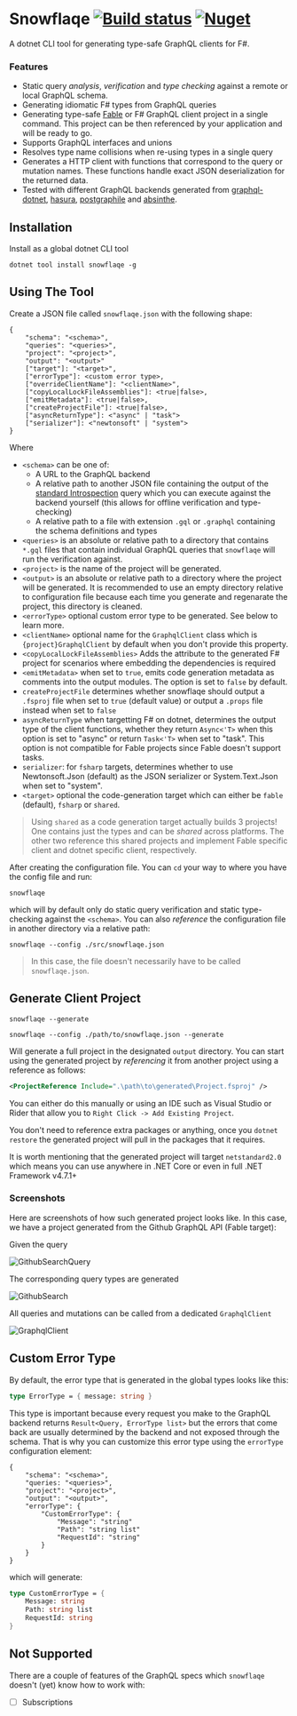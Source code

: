 # Snowflaqe [![Build status](https://ci.appveyor.com/api/projects/status/ulq0vfun1ij7ix58?svg=true)](https://ci.appveyor.com/project/Zaid-Ajaj/snowflaqe) [![Nuget](https://img.shields.io/nuget/v/Snowflaqe.svg?colorB=green)](https://www.nuget.org/packages/Snowflaqe)

A dotnet CLI tool for generating type-safe GraphQL clients for F#.

### Features
 - Static query *analysis*, *verification* and *type checking* against a remote or local GraphQL schema.
 - Generating idiomatic F# types from GraphQL queries
 - Generating type-safe [Fable](https://fable.io/) or F# GraphQL client project in a single command. This project can be then referenced by your application and will be ready to go.
 - Supports GraphQL interfaces and unions
 - Resolves type name collisions when re-using types in a single query
 - Generates a HTTP client with functions that correspond to the query or mutation names. These functions handle exact JSON deserialization for the returned data.
 - Tested with different GraphQL backends generated from [graphql-dotnet](https://github.com/graphql-dotnet/graphql-dotnet), [hasura](https://hasura.io/), [postgraphile](https://www.graphile.org/postgraphile/) and [absinthe](https://github.com/absinthe-graphql/absinthe).

## Installation
Install as a global dotnet CLI tool
```
dotnet tool install snowflaqe -g
```
## Using The Tool
Create a JSON file called `snowflaqe.json` with the following shape:
```
{
    "schema": "<schema>",
    "queries": "<queries>",
    "project": "<project>",
    "output": "<output>"
    ["target"]: "<target>",
    ["errorType"]: <custom error type>,
    ["overrideClientName"]: "<clientName>",
    ["copyLocalLockFileAssemblies"]: <true|false>,
    ["emitMetadata"]: <true|false>,
    ["createProjectFile"]: <true|false>,
    ["asyncReturnType"]: <"async" | "task">
    ["serializer"]: <"newtonsoft" | "system">
}
```
Where
 - `<schema>` can be one of:
   - A URL to the GraphQL backend
   - A relative path to another JSON file containing the output of the [standard Introspection](https://github.com/Zaid-Ajaj/Snowflaqe/blob/master/src/Introspection.gql) query which you can execute against the backend yourself (this allows for offline verification and type-checking)
   - A relative path to a file with extension `.gql` or `.graphql` containing the schema definitions and types
 - `<queries>` is an absolute or relative path to a directory that contains `*.gql` files that contain individual GraphQL queries that `snowflaqe` will run the verification against.
 - `<project>` is the name of the project will be generated.
 - `<output>` is an absolute or relative path to a directory where the project will be generated. It is recommended to use an empty directory relative to configuration file because each time you generate and regenarate the project, this directory is cleaned.
 - `<errorType>` optional custom error type to be generated. See below to learn more.
 - `<clientName>` optional name for the `GraphqlClient` class which is `{project}GraphqlClient` by default when you don't provide this property.
 - `<copyLocalLockFileAssemblies>` Adds the attribute to the generated F# project for scenarios where embedding the dependencies is required
 - `<emitMetadata>` when set to `true`, emits code generation metadata as comments into the output modules. The option is set to `false` by default.
 - `createProjectFile` determines whether snowflaqe should output a `.fsproj` file when set to `true` (default value) or output a `.props` file instead when set to `false`
 - `asyncReturnType` when targetting F# on dotnet, determines the output type of the client functions, whether they return `Async<'T>` when this option is set to "async" or return `Task<'T>` when set to "task". This option is not compatible for Fable projects since Fable doesn't support tasks.
 - `serializer`: for `fsharp` targets, determines whether to use Newtonsoft.Json (default) as the JSON serializer or System.Text.Json when set to "system".
 - `<target>` optional the code-generation target which can either be `fable` (default), `fsharp` or `shared`.

> Using `shared` as a code generation target actually builds 3 projects! One contains just the types and can be *shared* across platforms. The other two reference this shared projects and implement Fable specific client and dotnet specific client, respectively.

After creating the configuration file. You can `cd` your way to where you have the config file and run:
```
snowflaqe
```
which will by default only do static query verification and static type-checking against the `<schema>`. You can also *reference* the configuration file in another directory via a relative path:
```
snowflaqe --config ./src/snowflaqe.json
```
> In this case, the file doesn't necessarily have to be called `snowflaqe.json`.

## Generate Client Project
```
snowflaqe --generate

snowflaqe --config ./path/to/snowflaqe.json --generate
```
Will generate a full project in the designated `output` directory. You can start using the generated project by *referencing* it from another project using a reference as follows:
```xml
<ProjectReference Include=".\path\to\generated\Project.fsproj" />
```
You can either do this manually or using an IDE such as Visual Studio or Rider that allow you to `Right Click -> Add Existing Project`.

You don't need to reference extra packages or anything, once you `dotnet restore` the generated project will pull in the packages that it requires.

It is worth mentioning that the generated project will target `netstandard2.0` which means you can use anywhere in .NET Core or even in full .NET Framework v4.7.1+

### Screenshots

Here are screenshots of how such generated project looks like. In this case, we have a project generated from the Github GraphQL API (Fable target):

Given the query

![GithubSearchQuery](GithubSearchQuery.png)

The corresponding query types are generated

![GithubSearch](GithubSearch.png)

All queries and mutations can be called from a dedicated `GraphqlClient`

![GraphqlClient](GraphqlClient.png)

## Custom Error Type

By default, the error type that is generated in the global types looks like this:
```fs
type ErrorType = { message: string }
```
This type is important because every request you make to the GraphQL backend returns `Result<Query, ErrorType list>` but the errors that come back are usually determined by the backend and not exposed through the schema. That is why you can customize this error type using the `errorType` configuration element:
```
{
    "schema": "<schema>",
    "queries: "<queries>",
    "project": "<project>",
    "output": "<output>",
    "errorType": {
        "CustomErrorType": {
            "Message": "string"
            "Path": "string list"
            "RequestId": "string"
        }
    }
}
```
which will generate:
```fs
type CustomErrorType = {
    Message: string
    Path: string list
    RequestId: string
}
```
## Not Supported

There are a couple of features of the GraphQL specs which `snowflaqe` doesn't (yet) know how to work with:
 - [ ] Subscriptions
